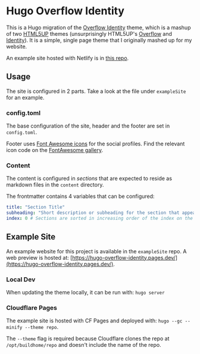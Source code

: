 # Hugo Overflow Identity

This is a Hugo migration of the [Overflow Identity](https://github.com/setu4993/overflow-identity) theme, which is a mashup of two [HTML5UP](https://html5up.net) themes (unsurprisingly HTML5UP's [Overflow](https://web.archive.org/web/20210223162921/https://html5up.net/overflow) and [Identity](https://web.archive.org/web/20201027205452/https://html5up.net/identity)). It is a simple, single page theme that I originally mashed up for my website.

An example site hosted with Netlify is in [this repo](https://github.com/setu4993/hugo-overflow-identity-example).

## Usage

The site is configured in 2 parts. Take a look at the file under `exampleSite` for an example.

### config.toml

The base configuration of the site, header and the footer are set in `config.toml`.

Footer uses [Font Awesome icons](https://fontawesome.com/) for the social profiles. Find the relevant icon code on the [FontAwesome gallery](https://fontawesome.com/v5.15/icons?d=gallery&p=1&m=free).

### Content

The content is configured in _sections_ that are expected to reside as markdown files in the `content` directory.

The frontmatter contains 4 variables that can be configured:

```yaml
title: "Section Title"
subheading: "Short description or subheading for the section that appears immediately below the section title."
index: 0 # Sections are sorted in increasing order of the index on the homepage.
```

## Example Site

An example website for this project is available in the `exampleSite` repo. A web preview is hosted at: [https://hugo-overflow-identity.pages.dev/](https://hugo-overflow-identity.pages.dev/).

### Local Dev

When updating the theme locally, it can be run with: `hugo server`

### Cloudflare Pages

The example site is hosted with CF Pages and deployed with: `hugo --gc --minify --theme repo`.

The `--theme` flag is required because Cloudflare clones the repo at `/opt/buildhome/repo` and doesn't include the name of the repo.
